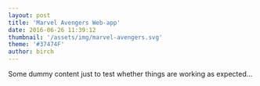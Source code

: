 ```yaml
---
layout: post
title: 'Marvel Avengers Web-app'
date: 2016-06-26 11:39:12
thumbnail: '/assets/img/marvel-avengers.svg'
theme: '#37474F'
author: birch
---
```


Some dummy content just to test whether things are working as expected...
